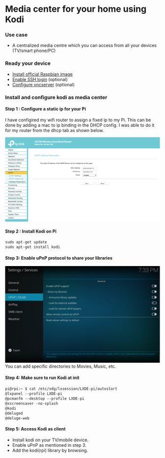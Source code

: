 # Media center for your home using Kodi

### Use case
- A centralized media centre which you can access from all your devices (TV/smart phone/PC)

### Ready your device
- [Install official Raspbian image](https://www.raspberrypi.org/documentation/installation/installing-images/)
- [Enable SSH login](https://www.raspberrypi.org/documentation/remote-access/ssh/README.md#3-enable-ssh-on-a-headless-raspberry-pi-add-file-to-sd-card-on-another-machine) (optional)
- [Configure vncserver](https://www.raspberrypi.org/documentation/remote-access/vnc/) (optional)

### Install and configure kodi as media center

#### Step 1 : Configure a static ip for your Pi
I have configired my wifi router to assign a fixed ip to my Pi.
This can be done by adding a mac to ip binding in the DHCP config.
I was able to do it for my router from the dhcp tab as shown below.

<img src="../file-server/images/step1_router_dhcp_setting.png" width=800>

#### Step 2 : Install Kodi on Pi
```
sudo apt-get update
sudo apt-get install kodi
```
#### Step 3: Enable uPnP protocol to share your libraries
<img src="images/Kodi_upnp.png" width=800>
You can add specific directories to Movies, Music, etc.

#### Step 4: Make sure to run Kodi at init
```
pi@rpi:~ $ cat /etc/xdg/lxsession/LXDE-pi/autostart
@lxpanel --profile LXDE-pi
@pcmanfm --desktop --profile LXDE-pi
@xscreensaver -no-splash
@kodi
@deluged
@deluge-web
```

#### Step 5: Access Kodi as client
- Install kodi on your TV/mobile device.
- Enable uPnP as mentioned in step 3.
- Add the kodi(rpi) library by browsing.
